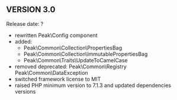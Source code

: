 VERSION 3.0
-----------
Release date: ?

- rewritten Peak\Config component
- added:
    - Peak\Common\Collection\PropertiesBag
    - Peak\Common\Collection\ImmutablePropertiesBag
    - Peak\Common\Traits\UpdateToCamelCase
- removed deprecated: 
    Peak\Common\Registry
    Peak\Common\DataException
- switched framework license to MIT
- raised PHP minimum version to 7.1.3 and updated dependencies versions

